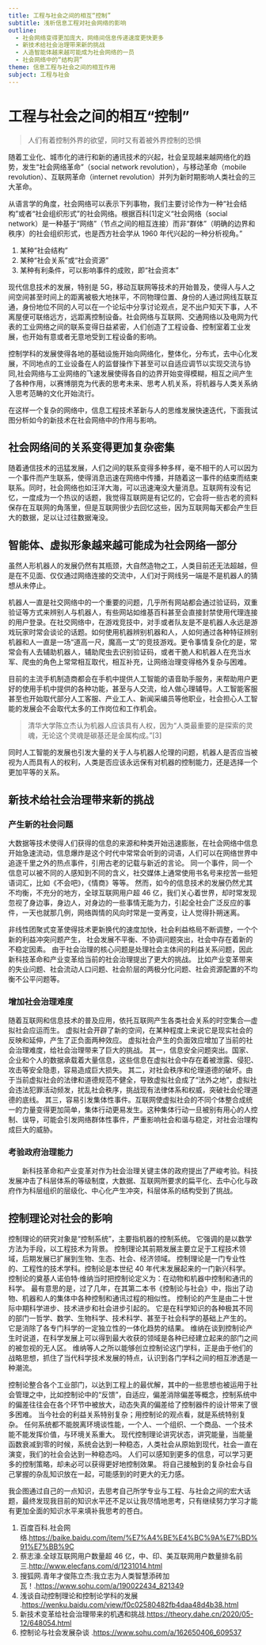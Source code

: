 ```yaml
---
title: 工程与社会之间的相互“控制”
subtitle: 浅析信息工程对社会网络的影响
outline:
  - 社会网络变得更加庞大，网络间信息传递速度更快更多
  - 新技术给社会治理带来新的挑战
  - 人造智能体越来越可能成为社会网络的一员
  - 社会网络中的“结构洞”
theme: 信息工程与社会之间的相互作用
subject: 工程与社会
---
```


# 工程与社会之间的相互“控制”

> 人们有着控制外界的欲望，同时又有着被外界控制的恐惧

随着工业化、城市化的进行和新的通讯技术的兴起，社会呈现越来越网络化的趋势，发生“社会网络革命”（social network revolution），与移动革命（mobile revolution）、互联网革命（internet revolution）并列为新时期影响人类社会的三大革命。

从语言学的角度，社会网络可以表示下列事物，我们主要讨论作为一种“社会结构”或者“社会组织形式”的社会网络。根据百科[1]定义“社会网络（social network）是一种基于“网络”（节点之间的相互连接）而非“群体”（明确的边界和秩序）的社会组织形式，也是西方社会学从 1960 年代兴起的一种分析视角。”

1. 某种“社会结构”
2. 某种“社会关系”或“社会资源”
3. 某种有利条件，可以影响事件的成败，即“社会资本”

现代信息技术的发展，特别是 5G，移动互联网等技术的开始普及，使得人与人之间空间甚至时间上的距离被极大地抹平，不同物理位置、身份的人通过网线互联互通，身份地位不同的人可以在一个论坛中分享讨论观点，足不出户知天下事，人不离屋便可联络远方，远距离控制设备。社会网络与互联网、交通网络以及电网为代表的工业网络之间的联系变得日益紧密，人们创造了工程设备、控制室着工业发展，也开始有意或者无意地受到工程设备的影响。

控制学科的发展使得各地的基础设施开始向网络化，整体化，分布式，去中心化发展，不同地点的工业设备在人的监督操作下甚至可以自适应调节以实现交流与协同,社会网络与工业网络的飞速发展使得各自的边界开始变得模糊，相互之间产生了各种作用，以赛博朋克为代表的思考未来、思考人机关系，将机器与人类关系纳入思考范畴的文化开始流行。

在这样一个复杂的网络中，信息工程技术革新与人的思维发展快速迭代，下面我试图分析如今的新技术在社会网络中的作用与影响。

## 社会网络间的关系变得更加复杂密集

随着通信技术的迅猛发展，人们之间的联系变得多种多样，毫不相干的人可以因为一个事件而产生联系，使得消息迅速在网络中传播，并随着这一事件的结束而结束联系。同时，社会网络也如汪洋大海，可以迅速淹没大量消息。互联网有没有记忆，一度成为一个热议的话题，我觉得互联网是有记忆的，它会将一些古老的资料保存在互联网的角落里，但是互联网很少去回忆这些，因为互联网每天都会产生巨大的数据，足以让过往数据淹没。

## 智能体、虚拟形象越来越可能成为社会网络一部分

虽然人形机器人的发展仍然有其瓶颈，大自然造物之工，人类目前还无法超越，但是在不见面、仅仅通过网络连接的交流中，人们对于网线另一端是不是机器人的猜想从未停止。

机器人一直是社交网络中的一个重要的问题，几乎所有网站都会通过验证码，双重验证等方式来辨别人与机器人，有些网站如维基百科甚至会直接封禁使用代理连接的用户登录。在社交网络中，在游戏竞技中，对手或者队友是不是机器人永远是游戏玩家时常会谈论的话题。如何使用机器辨别机器和人，人如何通过各种特征辨别机器和人一直是一场“道高一尺，魔高一丈”的竞技游戏。更令事情复杂化的是，常常会有人去辅助机器人，辅助爬虫去识别验证码，或者干脆人和机器人在充当水军、爬虫的角色上常常相互取代，相互补充，让网络治理变得格外复杂与困难。

目前的主流手机制造商都会在手机中提供人工智能的语音助手服务，来帮助用户更好的使用手机中提供的各种功能，甚至与人交流，给人做心理辅导。人工智能客服甚至也开始取代部分人工客服、产业工人、新闻采编员等他职业，社会担心人工智能的发展会不会取代太多的工作岗位和工作机会。

> 清华大学陈立杰认为机器人应该具有人权，因为“人类最重要的是探索的灵魂，无论这个灵魂是碳基还是金属构成。”[3]

同时人工智能的发展也引发大量的关于人与机器人伦理的问题，机器人是否应当被视为人而具有人的权利，人类是否应该永远保有对机器的控制能力，还是选择一个更加平等的关系。


## 新技术给社会治理带来新的挑战

### 产生新的社会问题

大数据等技术使得人们获得的信息的来源和种类开始迅速膨胀，在社会网络中信息开始急速流动，信息爆炸是这个时代中常常会听到的词语，人们可以在网络世界中追逐千里之外的热点事件，引用古老的记载与新近的言论。
同一个事件，同一个信息可以被不同的人感知到不同的含义，社交媒体上通常使用书名号来挖苦一些短语词汇，比如《不会吧》，《情商》等等。
然而，如今的信息技术的发展仍然尤其不均衡，不充分的地方，全球互联网用户超 46 亿，我们关心着世界，却时常发现忽视了身边事，身边人，对身边的一些事情无能为力，引起全社会广泛反应的事件，一天也就那几例，网络舆情的风向时常是一变再变，让人觉得扑朔迷离。

非线性团聚式变革使得技术更新换代的速度加快，社会利益格局不断调整，一个个新的利益冲突问题产生，
社会发展不平衡、不协调问题突出，社会中存在着新的不稳定因素。
由于社会治理的核心问题是处理社会主体间的利益关系问题，因此新科技革命和产业变革给当前的社会治理提出了更大的挑战。
比如产业变革带来的失业问题、社会流动人口问题、社会阶层的两极分化问题、社会资源配置的不均衡不公平问题等。

### 增加社会治理难度

随着互联网和信息技术的普及应用，依托互联网产生各类社会关系的时空集合—虚拟社会应运而生。
虚拟社会开辟了新的空间，在某种程度上来说它是现实社会的反映和延伸，产生了正负面两种效应。
虚拟社会产生的负面效应增加了当前的社会治理难度，给社会治理带来了巨大的挑战。
其一，信息安全问题突出。国家、企业和个人的数据承载着大量信息，这些信息在虚拟社会中存在着被泄露、侵犯、攻击等安全隐患，容易造成巨大损失。
其二，对社会秩序和伦理道德的破坏。由于当前虚拟社会的法律和道德规范不健全，导致虚拟社会成了“法外之地”，虚拟社会违法犯罪活动频发，扰乱社会秩序，挑战现有法律体系和权威，突破社会伦理道德的底线。
其三，容易引发集体性事件。互联网使虚拟社会的不同个体整合成统一的力量变得更加简单，集体行动更易发生。这种集体行动一旦被别有用心的人控制、误导，可能会引发网络群体性事件，严重影响社会和谐与稳定，对社会治理构成巨大的威胁。

### 考验政府治理能力

　　新科技革命和产业变革对作为社会治理关键主体的政府提出了严峻考验。科技发展冲击了科层体系的等级制度，大数据、互联网所要求的扁平化、去中心化与政府作为科层组织的层级化、中心化产生冲突，科层体系的结构受到了挑战。

## 控制理论对社会的影响

控制理论的研究对象是“控制系统”，主要指机器的控制系统。
它强调的是以数学方法为手段，以工程技术为背景。
控制理论其前期发展主要立足于工程技术领域，后期发展已扩展到生物、生态、社会、经济领域。
控制理论是一门专业性的、工程性的技术学科。控制论是本世纪 40 年代末发展起来的一门新兴科学。
控制论的奠基人诺伯特·维纳当时把控制论定义为：在动物和机器中控制和通讯的科学。
最有意思的是，过了几年，在其第二本书《控制论与社会》中，指出了动物、机器和人的集体中各种控制和通讯过程的相似性。
控制论的产生是由二十世际中期科学进步、技术进步和社会进步引起的。
它是在科学知识的各种极其不同的部门一哲学、数学、生物科学、技术科学、甚至于社会科学的基础上产生的。
它是消除了各专门科学的一定独立性的一体化趋势的结果。
维纳在谈到控制论产生时说道，在科学发展上可以得到最大收获的领域是各种已经建立起来的部门之间的被忽视的无人区。
维纳等人之所以能够创立控制论这门学科，正是由于他们的战略思想，抓住了当代科学技术发展的特点，认识到各门学科之间的相互渗透是一种潮流。

控制论整合各个工业部门，以达到工程上的最优解，其中的一些思想也被运用于社会管理之中，比如控制论中的“反馈”，自适应，偏差消除偏差等概念，控制系统中的偏差往往会在各个环节中被放大，动态失真的偏差给了控制器件的设计带来了很多困难。
当今社会的利益关系特别复杂；用控制论的观点看，就是系统特别复杂。
任何系统都不能脱离环境谈性能，一个人、一个组织、一个商品、一个技术能不能发挥价值，与环境关系重大。
现代控制理论讲究状态，讲究能量，当能量函数衰减到零的时候，系统会达到一种稳态，人类社会从原始到现代，社会一直在演变，我们的社会会达到一种稳态吗。
人们可以感知到更多的信息，可以学习更多的控制策略，却未必可以获得更好地控制效果。
将自己接触到的复杂社会与自己掌握的杂乱知识放在一起，可能感到的时更大的无力感。

我企图通过自己的一点知识，去思考自己所学专业与工程、与社会之间的宏大话题，最终发现我目前的知识水平还不足以让我尽情地思考，只有继续努力学习才能有更加全面的知识水平来填补我思考的苍白。

1. 百度百科.社会网络.<https://baike.baidu.com/item/%E7%A4%BE%E4%BC%9A%E7%BD%91%E7%BB%9C>
2. 蔡志濠.全球互联网用户数量超 46 亿，中、印、美互联网用户数量排名前三.<http://www.elecfans.com/d/1231014.html>
3. 搜狐网.青年才俊陈立杰:我立志为人类智慧添砖加瓦！.<https://www.sohu.com/a/190022434_821349>
4. 浅谈自动控制理论和控制论学科的发展 .<https://wenku.baidu.com/view/f0c02580482fb4daa48d4b38.html>
5. 新技术变革给社会治理带来的机遇和挑战.<https://theory.dahe.cn/2020/05-12/648054.html>
6. 控制论与社会发展杂谈 .<https://www.sohu.com/a/162650406_609537>
 